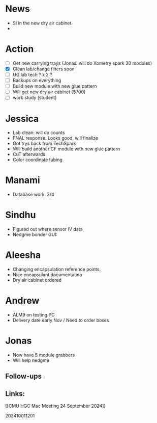 # News 
- Si in the new dry air cabinet. 
- 

# Action 
- [ ] Get new carrying trays (Jonas: will do Xometry spark 30 modules)
- [x] Clean lab/change filters soon 
- [ ] UG lab tech ? x 2 ?
- [ ] Backups on everything
- [ ] Build new module with new glue pattern
- [ ] Will get new dry air cabinet ($700)
- [ ] work study (student)

# Jessica
- Lab clean: will do counts
- FNAL response: Looks good, will finalize 
- Got trys back from TechSpark
- Will build another CF module with new glue pattern
- CuT afterwards 
- Color coordinate tubing

# Manami
- Database work: 3/4 

# Sindhu
- Figured out where sensor IV data
- Nedgme bonder GUI: 

# Aleesha
- Changing encapsulation reference points. 
- Nice encapsulant documentation
- Dry air cabinet ordered 

# Andrew
- ALM9 on testing PC
- Delivery date early Nov / Need to order boxes 

# Jonas
- Now have 5 module grabbers
- Will help nedgme 





## Follow-ups


## Links: 

[[CMU HGC Mac Meeting 24 September 2024]]

202410011201
